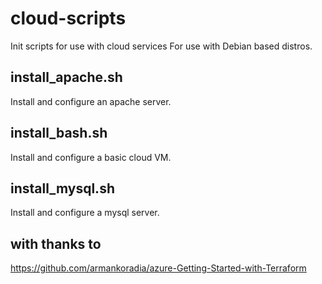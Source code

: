 # cloud-scripts
Init scripts for use with cloud services
For use with Debian based distros.

## install_apache.sh
Install and configure an apache server.

## install_bash.sh
Install and configure a basic cloud VM.

## install_mysql.sh
Install and configure a mysql server.

## with thanks to
https://github.com/armankoradia/azure-Getting-Started-with-Terraform
